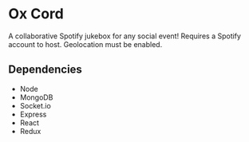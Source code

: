 # Ox Cord
A collaborative Spotify jukebox for any social event! Requires a Spotify account to host. Geolocation must be enabled.

## Dependencies
- Node
- MongoDB
- Socket.io
- Express
- React
- Redux